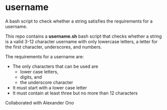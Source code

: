 # username
A bash script to check whether a string satisfies the requirements for a username.

This repo contains a **username.sh** bash script that checks whether a string is a valid 3-12 character username with only lowercase letters, a letter for the first character, underscores, and numbers.

The requirements for a username are:
* The only characters that can be used are 
  * lower case letters,
  * digits, and 
  * the underscore character 
* It must start with a lower case letter
* It must contain at least three but no more than 12 characters

Collaborated with Alexander Ono
